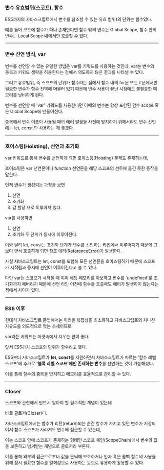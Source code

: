 ### 변수 유효범위(스코프), 함수
ES5까지의 자바스크립트에서 변수를 참조할 수 있는 유효 범위(의 단위는 함수였다.
 
예를 들어 코드에 함수가 하나 존재한다면 함수 밖의 변수는 Global Scope, 함수 안의 변수는 Local Scope 내에서만 호출할 수 있다.

---
### 변수 선언 방식, var
변수를 선언할 수 있는 유일한 방법은 var를 키워드를 사용하는 것인데, var는 변수의 중복과 키워드 생략을 허용한다는 점에서 의도하지 않은 결과를 나타낼 수 있다.
 
그리고 유효범위, 즉 스코프의 단위가 함수라는 점에서 함수 내의 for문 또는 if문에서만 필요한 변수가 함수 전역에 머물러 있기 때문에 변수 사용이 끝난 시점에도 불필요한 메모리를 낭비하게 된다.

변수를 선언할 때 'var' 키워드를 사용한다면 이때의 변수는 항상 포함된 함수 scope
혹은 Global Scope에 만들어진다.
 
중복해서 변수 이름이 사용될 때의 에러 발생을 사전에 방지하기 위해서라도 변수 선언에는 let, const 만 사용하는 게 좋겠다.

---
### 호이스팅(Hoisting), 선언과 초기화
var 키워드를 통해 변수를 선언하게 되면
호이스팅(Hoisting) 문제도
존재하는데,
 
호이스팅은 var 선언문이나 function 선언문을 해당 스코프의 선두에 옮긴 듯한
동작을 말한다.
 
먼저 변수가 생성되는 과정을 보면
1. 선언
2. 초기화
3. 값 할당
으로 이루어져 있다.
 
var를 사용하면
1. 선언
2. 초기화
두 단계가 동시에 이루어진다.
 
이와 달리 let, const는
초기화 단계가 변수를 선언하는 라인에서
이루어지기 때문에 그보다 앞서 호출하게 되면
참조 에러(ReferenceError)가 발생한다.
 
사실 자바스크립트는 let, const를 포함해 모든 선언문을 호이스팅하기 때문에 스코프가 시작됨과 동시에 선언이 이루어진다고 볼 수 있다.
 
다만 var는 스코프가 시작될 때 이미 해당 메모리를 확보하고 변수를 'undefined'로
초기화까지 해버리기 때문에 선언 라인 이전에
함수를 호출해도 에러가 발생하지 않는다는 점에서 차이가 있다.

---
### ES6 이후
현대식
자바스크립트 문법에서는
이러한 복잡성을
최소화하고
자바스크립트의 지나친 자유도를
의도적으로 막는 추세이므로
 
var라는 키워드는
머릿속에서 지우는 편이
좋다.
 
앞서 ES5까지
스코프의 단위가 함수라고 했다.
 
ES6부터 자바스크립트가
**let, const**를 지원하면서
자바스크립트가 따르는
'함수 레벨 스코프'에
추가로
**'블록 레벨 스코프'에만 존재하는 변수**를
선언하는 것이
가능해졌다.
 
이를 통해
함수의 중복을 방지하고
메모리를 효율적으로
관리할 수 있다.

---
### Closer
스코프와 관련해서
반드시 알아야 할
필수적인 개념이 있는데
 
바로
클로저(Closer)다.
 
자바스크립트에서는
함수가 리턴(return)되는 순간
함수가 가지고 있던 변수가
저장되어서
함수 스코프가 사라져도
변수에 접근할 수 있는데,
 
이는 스코프 안에
스코프가 존재하는 형태인
스코프 체인(ScopeChain)에서
변수의 값을 보존하고
넘겨받는 개념으로
클로저라 부른다.

이를 통해 외부의 접근으로부터
값을 은닉해
보호하거나
인자 혹은 콜백 함수의 사용을 위해
잠시 필요한 함수를
일회성으로 사용하는 등으로
유용하게 활용할 수 있다.